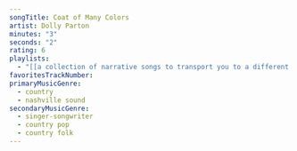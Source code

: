 ```yaml
---
songTitle: Coat of Many Colors
artist: Dolly Parton
minutes: "3"
seconds: "2"
rating: 6
playlists:
  - "[[a collection of narrative songs to transport you to a different world]]"
favoritesTrackNumber:
primaryMusicGenre:
  - country
  - nashville sound
secondaryMusicGenre:
  - singer-songwriter
  - country pop
  - country folk
---
```

